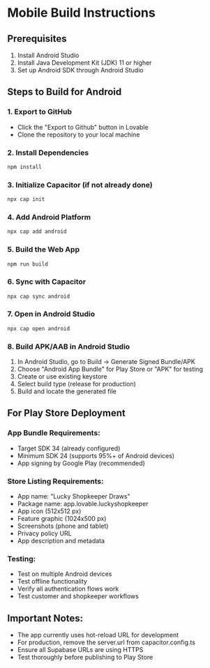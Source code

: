 
# Mobile Build Instructions

## Prerequisites
1. Install Android Studio
2. Install Java Development Kit (JDK) 11 or higher
3. Set up Android SDK through Android Studio

## Steps to Build for Android

### 1. Export to GitHub
- Click the "Export to Github" button in Lovable
- Clone the repository to your local machine

### 2. Install Dependencies
```bash
npm install
```

### 3. Initialize Capacitor (if not already done)
```bash
npx cap init
```

### 4. Add Android Platform
```bash
npx cap add android
```

### 5. Build the Web App
```bash
npm run build
```

### 6. Sync with Capacitor
```bash
npx cap sync android
```

### 7. Open in Android Studio
```bash
npx cap open android
```

### 8. Build APK/AAB in Android Studio
1. In Android Studio, go to Build → Generate Signed Bundle/APK
2. Choose "Android App Bundle" for Play Store or "APK" for testing
3. Create or use existing keystore
4. Select build type (release for production)
5. Build and locate the generated file

## For Play Store Deployment

### App Bundle Requirements:
- Target SDK 34 (already configured)
- Minimum SDK 24 (supports 95%+ of Android devices)
- App signing by Google Play (recommended)

### Store Listing Requirements:
- App name: "Lucky Shopkeeper Draws"
- Package name: app.lovable.luckyshopkeeper
- App icon (512x512 px)
- Feature graphic (1024x500 px)
- Screenshots (phone and tablet)
- Privacy policy URL
- App description and metadata

### Testing:
- Test on multiple Android devices
- Test offline functionality
- Verify all authentication flows work
- Test customer and shopkeeper workflows

## Important Notes:
- The app currently uses hot-reload URL for development
- For production, remove the server.url from capacitor.config.ts
- Ensure all Supabase URLs are using HTTPS
- Test thoroughly before publishing to Play Store
